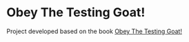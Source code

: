 # Obey The Testing Goat!

Project developed based on the book [Obey The Testing Goat!](https://www.obeythetestinggoat.com/pages/book.html)
